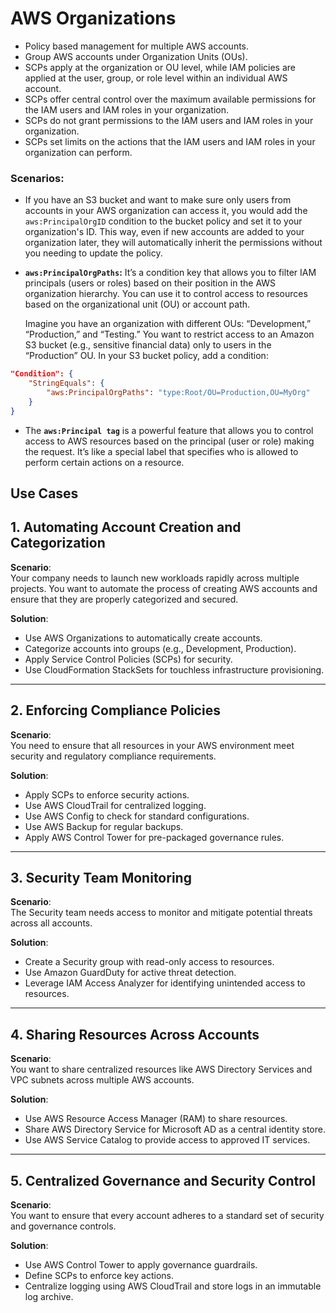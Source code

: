 # AWS Organizations

- Policy based management for multiple AWS accounts.
- Group AWS accounts under Organization Units (OUs).
- SCPs apply at the organization or OU level, while IAM policies are applied at the user, group, or role level within an individual AWS account.
- SCPs offer central control over the maximum available permissions for the IAM users and IAM roles in your organization.
- SCPs do not grant permissions to the IAM users and IAM roles in your organization.
- SCPs set limits on the actions that the IAM users and IAM roles in your organization can perform.

### Scenarios:

- If you have an S3 bucket and want to make sure only users from accounts in your AWS organization can access it, you would add the `aws:PrincipalOrgID` condition to the bucket policy and set it to your organization's ID. This way, even if new accounts are added to your organization later, they will automatically inherit the permissions without you needing to update the policy.

- **`aws:PrincipalOrgPaths`:** It’s a condition key that allows you to filter IAM principals (users or roles) based on their position in the AWS organization hierarchy. You can use it to control access to resources based on the organizational unit (OU) or account path.

  Imagine you have an organization with different OUs: “Development,” “Production,” and “Testing.” You want to restrict access to an Amazon S3 bucket (e.g., sensitive financial data) only to users in the “Production” OU. In your S3 bucket policy, add a condition:

```json
"Condition": {
    "StringEquals": {
        "aws:PrincipalOrgPaths": "type:Root/OU=Production,OU=MyOrg"
    }
}
```

- The **`aws:Principal tag`** is a powerful feature that allows you to control access to AWS resources based on the principal (user or role) making the request. It’s like a special label that specifies who is allowed to perform certain actions on a resource.

## Use Cases

## 1. Automating Account Creation and Categorization

**Scenario**:  
Your company needs to launch new workloads rapidly across multiple projects. You want to automate the process of creating AWS accounts and ensure that they are properly categorized and secured.

**Solution**:

- Use AWS Organizations to automatically create accounts.
- Categorize accounts into groups (e.g., Development, Production).
- Apply Service Control Policies (SCPs) for security.
- Use CloudFormation StackSets for touchless infrastructure provisioning.

---

## 2. Enforcing Compliance Policies

**Scenario**:  
You need to ensure that all resources in your AWS environment meet security and regulatory compliance requirements.

**Solution**:

- Apply SCPs to enforce security actions.
- Use AWS CloudTrail for centralized logging.
- Use AWS Config to check for standard configurations.
- Use AWS Backup for regular backups.
- Apply AWS Control Tower for pre-packaged governance rules.

---

## 3. Security Team Monitoring

**Scenario**:  
The Security team needs access to monitor and mitigate potential threats across all accounts.

**Solution**:

- Create a Security group with read-only access to resources.
- Use Amazon GuardDuty for active threat detection.
- Leverage IAM Access Analyzer for identifying unintended access to resources.

---

## 4. Sharing Resources Across Accounts

**Scenario**:  
You want to share centralized resources like AWS Directory Services and VPC subnets across multiple AWS accounts.

**Solution**:

- Use AWS Resource Access Manager (RAM) to share resources.
- Share AWS Directory Service for Microsoft AD as a central identity store.
- Use AWS Service Catalog to provide access to approved IT services.

---

## 5. Centralized Governance and Security Control

**Scenario**:  
You want to ensure that every account adheres to a standard set of security and governance controls.

**Solution**:

- Use AWS Control Tower to apply governance guardrails.
- Define SCPs to enforce key actions.
- Centralize logging using AWS CloudTrail and store logs in an immutable log archive.
